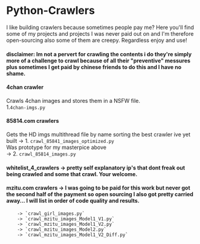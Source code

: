 # Python-Crawlers
I like building crawlers because sometimes people pay me? Here you'll find some of my projects and projects I was never paid out on and I'm therefore open-sourcing also some of them are creepy. Regardless enjoy and use!  

#### disclaimer: Im not a pervert for crawling the contents i do they're simply more of a challenge to crawl because of all their "preventive" messures plus sometimes I get paid by chinese friends to do this and I have no shame. 

#### 4chan crawler 
Crawls 4chan images and stores them in a NSFW file.  
      1.`4chan-imgs.py`   
  
#### 85814.com crawlers  
Gets the HD imgs multithread file by name sorting the best crawler ive yet built 
        -> 1. `crawl_85841_images_optimized.py`       
Was prototype for my masterpice above   
        -> 2. `crawl_85814_images.py`       
  
#### whitelist_4_crawlers -> pretty self explanatory ip's that dont freak out being crawled and some that crawl. Your welcome. 

#### mzitu.com crawlers -> I was going to be paid for this work but never got the second half of the payment so open sourcing I also got                             pretty carried away... I will list in order of code quality and results. 
        -> `crawl_girl_images.py`  
        -> `crawl_mzitu_images_Model1_V1.py`  
        -> `crawl_mzitu_images_Model1_V2.py`  
        -> `crawl_mzitu_images_Model2.py`  
        -> `crawl_mzitu_images_Model1_V2_Diff.py`  
        
